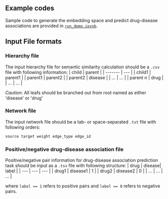 ## Example codes
Sample code to generate the embedding space and predict drug-disease associations are provided in [`run_demo.ipynb`](demo/run_demo.ipynb).

## Input File formats

### Hierarchy file

The input hierarchy file for semantic similarity calculation should be a `.csv` file with following information:
| child | parent  |
| ------- | --- |
| child1 | parent1 |
| parent1 | parent2 |
| parent2 | disease |
| ... | ... | 
| parent n | drug |
| ... | ... | 

_Caution:_ All leafs should be branched out from root named as either 'disease' or 'drug'

### Network file

The input network file should be a tab- or space-separated `.txt` file with following orders:
```python
source target weight edge_type edge_id
```

### Positive/negative drug-disease association file

Positive/negative pair information for drug-disease association prediction task should be input as a `.tsv` file with following structure:
| drug | disease| label |
| --- | --- | --- |
| drug1 | disease1 | 1 |
| drug2 | disease2 | 0 | 
| ... | ... | ... |

where `label == 1` refers to positive pairs and `label == 0` refers to negative pairs.
